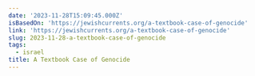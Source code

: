 ```yaml
---
date: '2023-11-28T15:09:45.000Z'
isBasedOn: 'https://jewishcurrents.org/a-textbook-case-of-genocide'
link: 'https://jewishcurrents.org/a-textbook-case-of-genocide'
slug: 2023-11-28-a-textbook-case-of-genocide
tags:
  - israel
title: A Textbook Case of Genocide
---
```


